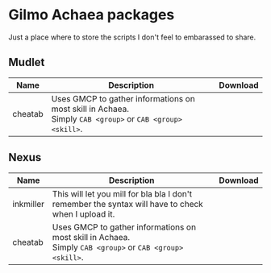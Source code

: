 # Gilmo Achaea packages

Just a place where to store the scripts I don't feel to embarassed to share.

## Mudlet

| Name | Description | Download |
|---|---|---|
| cheatab | Uses GMCP to gather informations on most skill in Achaea. <br>Simply `CAB <group>` or `CAB <group> <skill>`. |   |

## Nexus

| Name | Description | Download |
|---|---|---|
| inkmiller | This will let you mill for bla bla I don't remember the syntax will have to check when I upload it. | |
| cheatab | Uses GMCP to gather informations on most skill in Achaea. <br>Simply `CAB <group>` or `CAB <group> <skill>`. |   |

